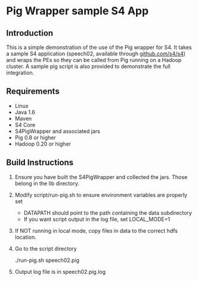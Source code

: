 Pig Wrapper sample S4 App
=========================

Introduction
------------
This is a simple demonstration of the use of the Pig wrapper for S4. It takes a sample S4 application (speech02, available through [github.com/s4/s4](http://github.com/s4/s4)) and wraps the PEs so they can be called from Pig running on a Hadoop cluster.  A sample pig script is also provided to demonstrate the full integration.

Requirements
------------

* Linux
* Java 1.6
* Maven
* S4 Core
* S4PigWrapper and associated jars
* Pig 0.8 or higher
* Hadoop 0.20 or higher

Build Instructions
------------------

1. Ensure you have built the S4PigWrapper and collected the jars. Those belong in the lib directory.

2. Modify script/run-pig.sh to ensure environment variables are properly set
      - DATAPATH should point to the path containing the data subdirectory
      - If you want script output in the log file, set LOCAL_MODE=1

3. If NOT running in local mode, copy files in data to the correct hdfs location.

4. Go to the script directory

      ./run-pig.sh speech02.pig

5. Output log file is in speech02.pig.log
